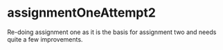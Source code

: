 # assignmentOneAttempt2
Re-doing assignment one as it is the basis for assignment two and needs quite a few improvements.
